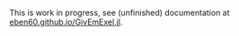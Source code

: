This is work in progress, see (unfinished) documentation at [eben60.github.io/GivEmExel.jl](https://eben60.github.io/GivEmExel.jl/).
